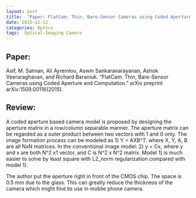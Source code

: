 ```yaml
---
layout: post
title:  "Paper: FlatCam: Thin, Bare-Sensor Cameras using Coded Aperture and Computation"
date: 2015-11-12
categories: Optics
tags:  Optical-Imaging Camera
---
```


## Paper:

Asif, M. Salman, Ali Ayremlou, Aswin Sankaranarayanan, Ashok Veeraraghavan, and Richard Baraniuk. “FlatCam: Thin, Bare-Sensor Cameras using Coded Aperture and Computation.” arXiv preprint arXiv:1509.00116(2015).

## Review:

A coded aperture based camera model is proposed by designing the aperture matrix in a row/column separable manner. The aperture matrix can be regarded as a outer product between two vectors with 1 and 0 only. The image formation process can be modeled as 1) Y = AXB^T. where X, Y, A, B are all NxN matrices. In the conventional image model: 2) y = Cx, where y and x are both N^2 x1 vector, and C is N^2 x N^2 matrix. Model 1) is much easier to solve by least square with L2_norm regularization compared with model 1).

The author put the aperture right in front of the CMOS chip. The space is 0.5 mm due to the glass. This can greatly reduce the thickness of the camera which might find its use in mobile phone camera.